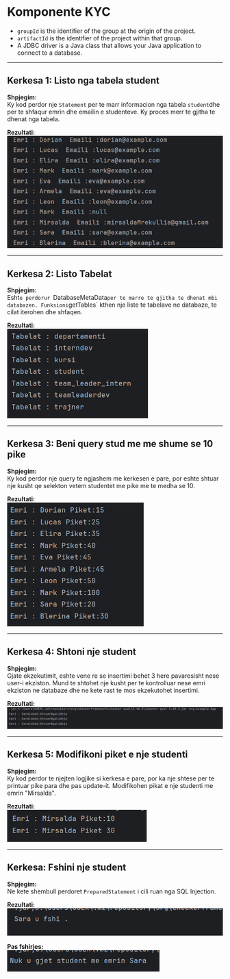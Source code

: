 # Komponente KYC

- `groupId` is the identifier of the group at the origin of the project.
- `artifactId` is the identifier of the project within that group.
- A JDBC driver is a Java class that allows your Java application to connect to a database.

---

##  Kerkesa 1: Listo nga tabela student

**Shpjegim:**  
Ky kod perdor nje `Statement` per te marr informacion nga tabela `student`dhe per te shfaqur emrin dhe emailin e studenteve. Ky proces merr te gjitha te dhenat nga tabela.


**Rezultati:**  
![img.png](img.png)

---

##  Kerkesa 2: Listo Tabelat

**Shpjegim:**  
Esht`e perdorur `DatabaseMetaData` per te marre te gjitha te dhenat mbi databazen. Funksioni `getTables` kthen nje liste te tabelave ne databaze, te cilat iterohen dhe shfaqen.

**Rezultati:**  
![img_1.png](img_1.png)

---

##  Kerkesa 3: Beni query stud me me shume se 10 pike

**Shpjegim:**  
Ky kod perdor nje query te ngjashem me kerkesen e pare, por eshte shtuar nje kusht qe selekton vetem studentet me pike me te medha se 10.

**Rezultati:**  
![img_2.png](img_2.png)

---

##  Kerkesa 4: Shtoni nje student

**Shpjegim:**  
Gjate ekzekutimit, eshte vene re se insertimi behet 3 here pavaresisht nese user-i ekziston. Mund te shtohet nje kusht per te kontrolluar nese emri ekziston ne databaze dhe ne kete rast te mos ekzekutohet insertimi.

**Rezultati:**  
![img_4.png](img_4.png)

---

##  Kerkesa 5: Modifikoni piket e nje studenti

**Shpjegim:**  
Ky kod perdor te njejten logjike si kerkesa e pare, por ka nje shtese per te printuar pike para dhe pas update-it. Modifikohen pikat e nje studenti me emrin "Mirsalda".

**Rezultati:**  
![img_5.png](img_5.png)

---

## Kerkesa: Fshini nje student

**Shpjegim:**  
Ne kete shembull perdoret `PreparedStatement` i cili ruan nga SQL Injection.

**Rezultati:**  
![img_6.png](img_6.png)

**Pas fshirjes:**  
![img_7.png](img_7.png)

